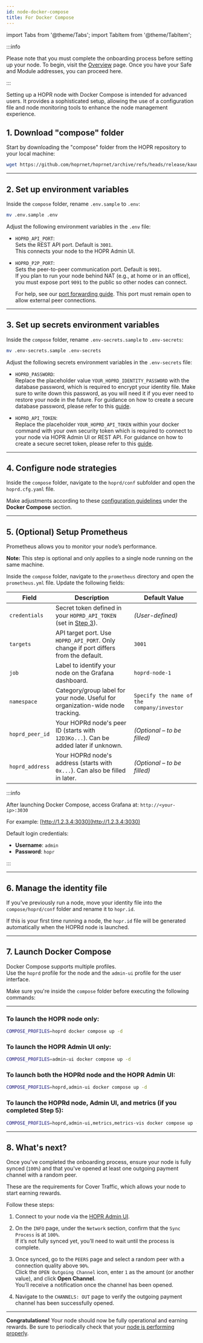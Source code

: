 ```yaml
---
id: node-docker-compose
title: For Docker Compose
---
```


import Tabs from '@theme/Tabs';
import TabItem from '@theme/TabItem';

:::info

Please note that you must complete the onboarding process before setting up your node. To begin, visit the [Overview](./run-a-node-overview.md) page. Once you have your Safe and Module addresses, you can proceed here.

:::

Setting up a HOPR node with Docker Compose is intended for advanced users. It provides a sophisticated setup, allowing the use of a configuration file and node monitoring tools to enhance the node management experience.

## 1. Download "compose" folder

Start by downloading the "compose" folder from the HOPR repository to your local machine:

```bash
wget https://github.com/hoprnet/hoprnet/archive/refs/heads/release/kaunas.zip && unzip kaunas.zip "hoprnet-release-kaunas/deploy/compose/*" -d extracted_files && mv extracted_files/hoprnet-release-kaunas/deploy/compose . && rm -rf kaunas.zip extracted_files
```

---

## 2. Set up environment variables

Inside the `compose` folder, rename `.env.sample` to `.env`:

```bash
mv .env.sample .env
```

Adjust the following environment variables in the `.env` file:

- `HOPRD_API_PORT`:  
  Sets the REST API port. Default is `3001`.  
  This connects your node to the HOPR Admin UI.

- `HOPRD_P2P_PORT`:  
  Sets the peer-to-peer communication port. Default is `9091`.  
  If you plan to run your node behind NAT (e.g., at home or in an office), you must expose port `9091` to the public so other nodes can connect.  

  For help, see our [port forwarding guide](port-forwarding.md#how-to-configure-port-forwarding). This port must remain open to allow external peer connections.

---

## 3. Set up secrets environment variables

Inside the `compose` folder, rename `.env-secrets.sample` to `.env-secrets`:

```bash
mv .env-secrets.sample .env-secrets
```

Adjust the following secrets environment variables in the `.env-secrets` file:

- `HOPRD_PASSWORD`:  
  Replace the placeholder value `YOUR_HOPRD_IDENTITY_PASSWORD` with the database password, which is required to encrypt your identity file. Make sure to write down this password, as you will need it if you ever need to restore your node in the future. For guidance on how to create a secure database password, please refer to this [guide](./frequently-asked-questions.md#how-do-i-create-a-secure-password-for-the-secret-token-and-database-password).

- `HOPRD_API_TOKEN`:  
  Replace the placeholder `YOUR_HOPRD_API_TOKEN` within your docker command with your own security token which is required to connect to your node via HOPR Admin UI or REST API. For guidance on how to create a secure secret token, please refer to this [guide](./frequently-asked-questions.md#how-do-i-create-a-secure-password-for-the-secret-token-and-database-password). 

---

## 4. Configure node strategies

Inside the `compose` folder, navigate to the `hoprd/conf` subfolder and open the `hoprd.cfg.yaml` file.

Make adjustments according to these [configuration guidelines](./manage-node-strategies?config=docker-compose) under the **Docker Compose** section.

---

## 5. (Optional) Setup Prometheus

Prometheus allows you to monitor your node’s performance. 

**Note:** This step is optional and only applies to a single node running on the same machine.

Inside the `compose` folder, navigate to the `prometheus` directory and open the `prometheus.yml` file. Update the following fields:

| Field            | Description                                                                                       | Default Value                                |
|------------------|---------------------------------------------------------------------------------------------------|----------------------------------------------|
| `credentials`    | Secret token defined in your `HOPRD_API_TOKEN` (set in [Step 3](#3-set-up-secrets-environment-variables)).                                   | *(User-defined)*                             |
| `targets`        | API target port. Use `HOPRD_API_PORT`. Only change if port differs from the default.             | `3001`                                       |
| `job`            | Label to identify your node on the Grafana dashboard.                                             | `hoprd-node-1`                               |
| `namespace`      | Category/group label for your node. Useful for organization-wide node tracking.                  | `Specify the name of the company/investor`   |
| `hoprd_peer_id`  | Your HOPRd node's peer ID (starts with `12D3Ko...`). Can be added later if unknown.              | *(Optional – to be filled)*                  |
| `hoprd_address`  | Your HOPRd node's address (starts with `0x...`). Can also be filled in later.                    | *(Optional – to be filled)*                  |

:::info

After launching Docker Compose, access Grafana at: `http://<your-ip>:3030`

For example: [http://1.2.3.4:3030](http://1.2.3.4:3030)

Default login credentials:

- **Username**: `admin`  
- **Password**: `hopr`

:::

---

## 6. Manage the identity file

If you've previously run a node, move your identity file into the `compose/hoprd/conf` folder and rename it to `hopr.id`.

If this is your first time running a node, the `hopr.id` file will be generated automatically when the HOPRd node is launched.

---

## 7. Launch Docker Compose

Docker Compose supports multiple profiles.  
Use the `hoprd` profile for the node and the `admin-ui` profile for the user interface.

Make sure you're inside the `compose` folder before executing the following commands:

---

### To launch the HOPR node only:

```bash
COMPOSE_PROFILES=hoprd docker compose up -d
```

### To launch the HOPR Admin UI only:

```bash
COMPOSE_PROFILES=admin-ui docker compose up -d
```

### To launch both the HOPRd node and the HOPR Admin UI:

```bash
COMPOSE_PROFILES=hoprd,admin-ui docker compose up -d
```

### To launch the HOPRd node, Admin UI, and metrics (if you completed Step 5):

```bash
COMPOSE_PROFILES=hoprd,admin-ui,metrics,metrics-vis docker compose up -d
```

---

## 8. What's next?

Once you've completed the onboarding process, ensure your node is fully synced (`100%`) and that you've opened at least one outgoing payment channel with a random peer.

These are the requirements for Cover Traffic, which allows your node to start earning rewards.

Follow these steps:

1. Connect to your node via the [HOPR Admin UI](./node-management-admin-ui.md#access-the-hopr-admin-ui).

2. On the `INFO` page, under the `Network` section, confirm that the `Sync Process` is at `100%`.  
   If it’s not fully synced yet, you’ll need to wait until the process is complete.

3. Once synced, go to the `PEERS` page and select a random peer with a connection quality above `90%`.  
   Click the `OPEN Outgoing Channel` icon, enter `1` as the amount (or another value), and click **Open Channel**.  
   You’ll receive a notification once the channel has been opened.

4. Navigate to the `CHANNELS: OUT` page to verify the outgoing payment channel has been successfully opened.

---

**Congratulations!** Your node should now be fully operational and earning rewards. Be sure to periodically check that your [node is performing properly](./troubleshooting.md#how-to-check-if-my-node-is-performing-normally).